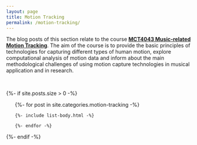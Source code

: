 ```yaml
---
layout: page
title: Motion Tracking
permalink: /motion-tracking/
---
```


The blog posts of this section relate to the course [**MCT4043 Music-related Motion Tracking**](https://www.uio.no/studier/emner/hf/imv/MCT4043). The aim of the course is to provide the basic principles of technologies for capturing different types of human motion, explore computational analysis of motion data and inform about the main methodological challenges of using motion capture technologies in musical application and in research.

<br />

{%- if site.posts.size > 0 -%}
  <!-- <h2 class="post-list-heading">{{ page.list_title | default: "Posts" }}</h2> -->
  <ul class="post-list">
    {%- for post in site.categories.motion-tracking -%}

    {%- include list-body.html -%}

    {%- endfor -%}
  </ul>
  {%- endif -%}
